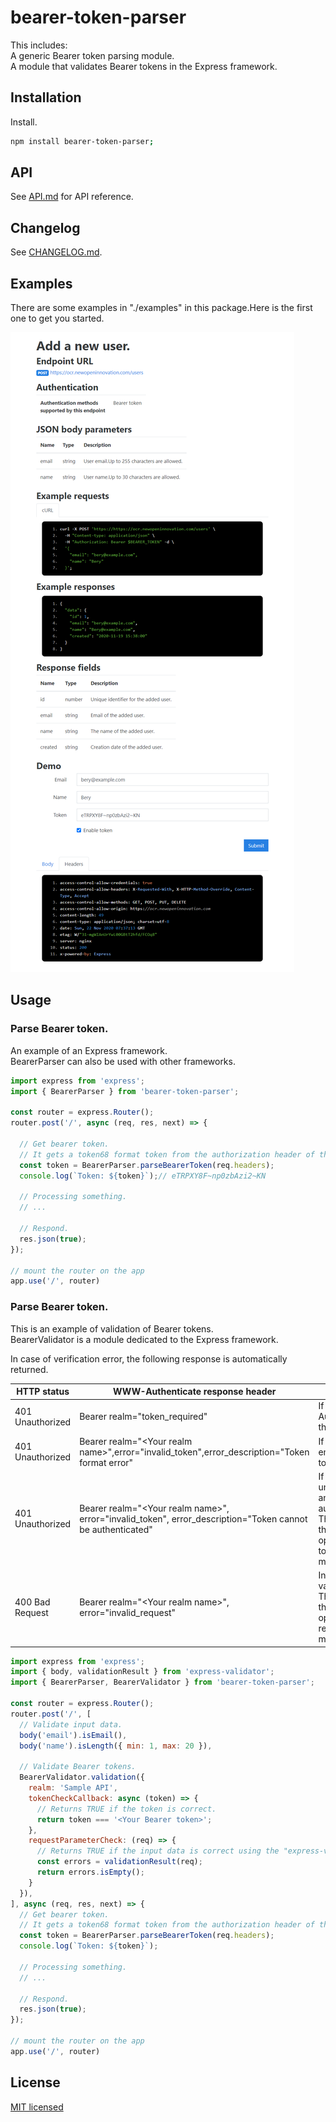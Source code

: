 # bearer-token-parser

This includes:  
A generic Bearer token parsing module.  
A module that validates Bearer tokens in the Express framework.

## Installation

Install.

```sh
npm install bearer-token-parser;
```

## API
See [API.md](./API.md) for API reference.

## Changelog

See [CHANGELOG.md](./CHANGELOG.md).

## Examples

There are some examples in "./examples" in this package.Here is the first one to get you started.

![example.png](https://raw.githubusercontent.com/takuya-motoshima/bearer-token-parser/main/screencap/example.png)

## Usage

### Parse Bearer token.

An example of an Express framework.  
BearerParser can also be used with other frameworks.

```js
import express from 'express';
import { BearerParser } from 'bearer-token-parser';

const router = express.Router();
router.post('/', async (req, res, next) => {

  // Get bearer token.
  // It gets a token68 format token from the authorization header of the request.
  const token = BearerParser.parseBearerToken(req.headers);
  console.log(`Token: ${token}`);// eTRPXY8F~np0zbAzi2~KN

  // Processing something.
  // ...

  // Respond.
  res.json(true);
});

// mount the router on the app
app.use('/', router)
```

### Parse Bearer token.

This is an example of validation of Bearer tokens.  
BearerValidator is a module dedicated to the Express framework.  

In case of verification error, the following response is automatically returned.  

|HTTP status|WWW-Authenticate response header|Descritpion|
|-|-|-|
|401 Unauthorized|Bearer realm="token_required"|If there is no Authorization header for the request.|
|401 Unauthorized|Bearer realm="\<Your realm name\>",error="invalid_token",error_description="Token format error"|If the Bearer token is empty or incorrect as token68 format.|
|401 Unauthorized|Bearer realm="\<Your realm name\>", error="invalid_token", error_description="Token cannot be authenticated"|If the token is unregistered or invalid and cannot be authenticated.<br>This is the case when the return value of the optional tokenCheckCallback method is FALASE.|
|400 Bad Request|Bearer realm="\<Your realm name\>", error="invalid_request"|In case of request body validation error.<br>This is the case when the return value of the optional requestParameterCheck method is FALASE.|

```js
import express from 'express';
import { body, validationResult } from 'express-validator';
import { BearerParser, BearerValidator } from 'bearer-token-parser';

const router = express.Router();
router.post('/', [
  // Validate input data.
  body('email').isEmail(),
  body('name').isLength({ min: 1, max: 20 }),

  // Validate Bearer tokens.
  BearerValidator.validation({
    realm: 'Sample API',
    tokenCheckCallback: async (token) => {
      // Returns TRUE if the token is correct.
      return token === '<Your Bearer token>';
    },
    requestParameterCheck: (req) => {
      // Returns TRUE if the input data is correct using the "express-validator" package..
      const errors = validationResult(req);
      return errors.isEmpty();
    }
  }),
], async (req, res, next) => {
  // Get bearer token.
  // It gets a token68 format token from the authorization header of the request.
  const token = BearerParser.parseBearerToken(req.headers);
  console.log(`Token: ${token}`);

  // Processing something.
  // ...

  // Respond.
  res.json(true);
});

// mount the router on the app
app.use('/', router)
```

## License

[MIT licensed](./LICENSE.txt)